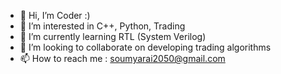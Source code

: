 - 👋 Hi, I’m Coder :)
- 👀 I’m interested in C++, Python, Trading
- 🌱 I’m currently learning RTL (System Verilog)
- 💞️ I’m looking to collaborate on developing trading algorithms 
- 📫 How to reach me : soumyarai2050@gmail.com

<!---
soumyarai2050/soumyarai2050 is a ✨ special ✨ repository because its `README.md` (this file) appears on your GitHub profile.
You can click the Preview link to take a look at your changes.
--->
